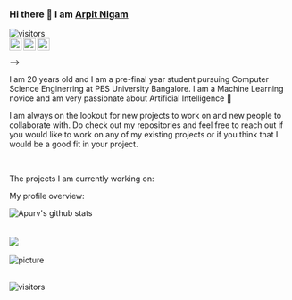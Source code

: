 ### Hi there 👋 I am [Arpit Nigam](https://arpitnigam45.github.io)

![visitors](https://visitor-badge.glitch.me/badge?page_id=devangi2000.visitor-badge)
<br/>
<a href="https://www.linkedin.com/in/arpit-nigam-737951178/">
  <img align="left" alt="Arpit's LinkdeIn" width="22px" src="https://cdn.jsdelivr.net/npm/simple-icons@v3/icons/linkedin.svg" />
</a>
<a href="https://www.instagram.com/arpitnigam45/">
  <img align="left" alt="Arpit's Instagram" width="22px" src="https://cdn.jsdelivr.net/npm/simple-icons@v3/icons/instagram.svg" />
</a>
<a href="https://leetcode.com/nigamarpit7000/">
  <img align="left" alt="Arpit's LeetCode" width="22px" src="https://cdn.jsdelivr.net/npm/simple-icons@v3/icons/leetcode.svg" />
</a>
<br />
<br />
-->

<!--
**ApurvShah007/ApurvShah007** is a ✨ _special_ ✨ repository because its `README.md` (this file) appears on your GitHub profile.
-->

<div>
 <p>

I am 20 years old and I am a pre-final year student pursuing Computer Science Enginerring at PES University Bangalore. I am a Machine Learning novice and am very passionate about Artificial Intelligence 🚀

I am always on the lookout for new projects to work on and new people to collaborate with. Do check out my repositories and feel free to reach out if you would like to work on any of my existing projects or if you think that I would be a good fit in your project.

</h4>
</div>

<br />

<div><p>The projects I am currently working on: </p></div>


<div><p>My profile overview: </p></div>

![Apurv's github stats](https://github-readme-stats.vercel.app/api?username=Arpitnigam45&show_icons=tru)
<br />
<br />
<br>
<img src="https://github-readme-stats.vercel.app/api/top-langs/?username=arpitnigam45&theme=react&langs_count=5">
<br>
<br>
![picture](https://raw.githubusercontent.com/saadeghi/saadeghi/master/dino.gif)
<br />
<br />

 ![visitors](https://visitor-badge.laobi.icu/badge?page_id=Arpitnigam45.Arpitnigam45)


